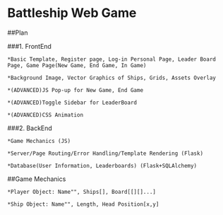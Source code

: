 # Battleship Web Game

##Plan

###1. FrontEnd

    *Basic Template, Register page, Log-in Personal Page, Leader Board Page, Game Page(New Game, End Game, In Game)

    *Background Image, Vector Graphics of Ships, Grids, Assets Overlay

    *(ADVANCED)JS Pop-up for New Game, End Game

    *(ADVANCED)Toggle Sidebar for LeaderBoard

    *(ADVANCED)CSS Animation

###2. BackEnd

    *Game Mechanics (JS)

    *Server/Page Routing/Error Handling/Template Rendering (Flask)

    *Database(User Information, Leaderboards) (Flask+SQLAlchemy)

##Game Mechanics

    *Player Object: Name"", Ships[], Board[[][]...]

    *Ship Object: Name"", Length, Head Position[x,y]


